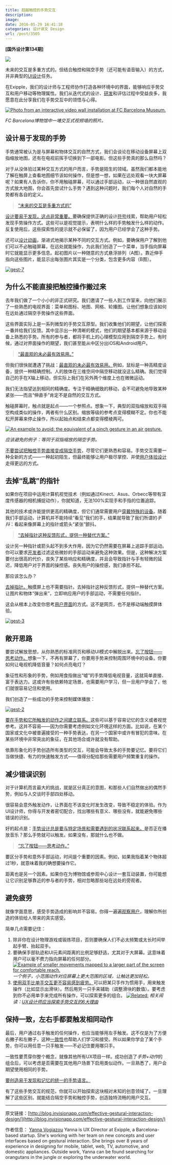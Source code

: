 ```yaml
---
title: 超越触控的手势交互
description: 
image: 
date: 2016-05-29 16:41:10
categories: 设计译文 Design
url: /post/3505
---
```


**[国外设计第134期]**

![](https://cdn.victor42.work/posts/2016-05/05-29/gestural_hero.jpg)

未来的交互是多重方式的。但结合触控和隔空手势（还可能有语音输入）的方式，并非典型的[UI设计](http://blog.invisionapp.com/core-principles-of-ui-design/)任务。

在Exipple，我们的设计师与工程师协作打造各种环境中的界面，能够响应手势交互和用户移动等物理属性。我们从迭代式的设计、[研发](http://blog.invisionapp.com/3-steps-to-bridging-the-design-development-gap/)和评估过程中受益良多，我愿意在此分享我们在手势交互中的领悟与心得。

[![Photo from an interactive video wall installation at FC Barcelona Museum.](https://cdn.victor42.work/posts/2016-05/05-29/gest-1.jpg?ver=1)](https://cdn.victor42.work/posts/2016-05/05-29/gest-1.jpg "Beyond touch: designing effective gestural interactions")

*FC Barcelona博物馆中一堵交互式视频墙的照片。*

## 设计易于发现的手势

手势通常被认为是与屏幕和物体交互的自然方式，我们会谈论在移动设备屏幕上双指缩放地图，还有在电视前挥手切换到下一部电影。但这些手势真的那么自然吗？

对于从没体验过某种交互方式的用户而言，手势是陌生的领域。虽然我们都本能地了解在触屏上查看地图细节该如何操作，但是想一想，如果在远处观看一块大屏幕呢？如果有人告诉你，你不用触碰屏幕，可以通过手部运动，以一种很自然直观的方式放大地图，你会首先尝试什么手势？遇到这种问题时，我们每个人对自然的手势都有各自的定义。

> [“未来的交互是多重方式的”](https://twitter.com/intent/tweet?text=%22The+future+of+interaction+is+multimodal.%22+http%3A%2F%2Fblog.invisionapp.com%2Feffective-gestural-interaction-design%2F+via+%40InVisionApp)

[设计要易于发现，这点非常重要。](https://twitter.com/intent/tweet?text=%22Design+for+discovery+is+crucial.%22+http%3A%2F%2Fblog.invisionapp.com%2Feffective-gestural-interaction-design%2F+via+%40InVisionApp)要确保提供正确的设计[符号](http://jnd.org/dn.mss/signifiers_not_affordances.html)线索，帮助用户轻松发现手势操作方式。这些可以是视觉提示，表明什么样的手势触发什么样的动作。反复使用后，这些探索性的提示就不必保留了，因为用户已经学会了这种手势。

还可以[设计动画](http://blog.invisionapp.com/motion-prototype-animation/)，渐进式地揭示某种不同的交互方式。例如，要确保用户了解到他们可以不必触碰屏幕，在远处就能操作，为此我们创造了一个菜单，当手指向屏幕时它就能显示更多信息。起初图片以一种随意的方式悬浮排列（A图）。靠近伸手指向这些图片，能显示出每张图片其实是一个分类，包含更多内容（B图）。

[![gest-7](https://cdn.victor42.work/posts/2016-05/05-29/gest-7.jpg?ver=1)](https://cdn.victor42.work/posts/2016-05/05-29/gest-7.jpg "Beyond touch: designing effective gestural interactions")

## 为什么不能直接把触控操作搬过来

去年我们做了一个小小的非正式研究。我们邀请了一些人到工作室来，向他们展示了一些熟悉的电视界面：菜单和图标、地图、网格、轮播图。让他们想象应该如何在远处通过隔空手势操作这些界面。

这些界面实际上是一系列微型的手势交互原型。我们收集他们的期望，让他们探索一番并给我们反馈。其中显示出一种清晰的模式，他们的期望基本都来源于移动设备上熟悉的手势。所有的参与者，都将手机上的心理模型应用到隔空手势上。有时候，通过对界面操作的期望，我们甚至能从中区分出iOS和Android用户。

> [“最直观的未必最有效易用。”](https://twitter.com/intent/tweet?text=%22What%27s+most+intuitive+is+not+necessarily+the+most+efficient+and+easy+to+use.%22+http%3A%2F%2Fblog.invisionapp.com%2Feffective-gestural-interaction-design%2F+via+%40InVisionApp)

但我们很快就遭遇了挑战：[最直观的未必最有效易用。](https://twitter.com/intent/tweet?text=%22What%27s+most+intuitive+is+not+necessarily+the+most+efficient+and+easy+to+use.%22+http%3A%2F%2Fblog.invisionapp.com%2Feffective-gestural-interaction-design%2F+via+%40InVisionApp)例如，鼠标是一种高精度设备，提供一种精确控制。人的肢体在三维空间中隔空移动就没这么精确。我们觉得自己的手在X轴上移动，但实际上我们在另外两个维度上也在微微运动。

我们无法指望达到相同的精确度。专注于精确细致的移动，会不可避免地导致某种紧张——而且“伸直手”肯定不是自然的交互方式。

触碰屏幕时，触点就是起点——一个参照点。想象一下，典型的双指缩放和双手隔空构成类似的操作，两者有什么区别。缩放等级的参考点变得模糊不定。你也不能松开屏幕来停止操作，所以起始点和结束点都变得模棱两可。

[![An example to avoid: the equivalent of a pinch gesture in an air gesture.](https://cdn.victor42.work/posts/2016-05/05-29/gest-6.jpg?ver=1)](https://cdn.victor42.work/posts/2016-05/05-29/gest-6.jpg "Beyond touch: designing effective gestural interactions")

*应该避免的例子：等同于双指缩放的隔空手势。*

[不要尝试把触控手势直接变成隔空手势](https://twitter.com/intent/tweet?text=%22Try+not+to+translate+touch+gestures+directly+to+air+gestures%22+http%3A%2F%2Fblog.invisionapp.com%2Feffective-gestural-interaction-design%2F+via+%40InVisionApp)，尽管它们更熟悉和容易。手势交互需要一种全新的方式——一种起初陌生，但最终能够让用户极尽掌控、并使[用户体验设计](http://blog.invisionapp.com/world-class-ux/)走得更远的方式。

## 去掉“乱跳”的指针

如果你在项目中运用计算机视觉技术（例如通过Kinect、Asus、Orbecc等带有深度传感器的相机捕捉动作），你就知道，无法100%实现手和手指的位置追踪。

其他的技术或许能提供更高的精确度，但它们通常需要用户[穿戴特殊的设备](http://blog.invisionapp.com/designing-for-wearables/)。随着我们手部运动，计算机并不能持续“看见”我们的手，结果就导致了我们所谓的*手抖*：看起来像屏幕上的指针或箭头“紧张”颤抖。

> [“去掉指针这种反馈形式，提供一种替代方案。”](https://twitter.com/intent/tweet?text=%22Eliminate+the+need+for+a+cursor+as+feedback%2C+but+provide+an+alternative.%22+http%3A%2F%2Fblog.invisionapp.com%2Feffective-gestural-interaction-design%2F+via+%40InVisionApp)

设计另一种指针或箭头起不到多大作用，因为它仍然需要在屏幕上追踪手部运动。你可以要求[开发者](http://blog.invisionapp.com/design-with-developers-in-mind/)过滤这些微妙的手部运动来避免这种效果。但是，这种解决方案要付出很高的代价，丧失了某些响应和精确度，并且会导致指针与手有轻微的延迟，降低用户对于界面的操控感。丧失用户的操控感，我们承担不起。

那应该怎么办？

[去掉指针。](https://twitter.com/intent/tweet?text=%22Kill+that+cursor.%22+http%3A%2F%2Fblog.invisionapp.com%2Feffective-gestural-interaction-design%2F+via+%40InVisionApp)触摸屏上也不需要指针。去掉指针这种反馈形式，提供一种替代方案。让图片和物体“弹出来”，立即响应用户的手部运动，不需要任何指针。

这会从根本上改变你思考[用户界面](http://blog.invisionapp.com/crafting-easing-curves/)的方式。这不是网页，也不是移动端触摸屏体验。

[![gest-3](https://cdn.victor42.work/posts/2016-05/05-29/gest-3.jpg?ver=1)](https://cdn.victor42.work/posts/2016-05/05-29/gest-3.jpg "Beyond touch: designing effective gestural interactions")

## 敞开思路

要尝试解放思想，从你熟悉的标准网页和移动UI模式中解脱出来。[忘了按钮——思考动作。](https://twitter.com/intent/tweet?text=%22Forget+about+buttons%E2%80%94think+actions.%22+http%3A%2F%2Fblog.invisionapp.com%2Feffective-gestural-interaction-design%2F+via+%40InVisionApp)想象一下，不再有屏幕了，你要用手势来控制周围环境中的设备。你要如何让电视机降低音量？如何点亮电灯？

象征性和形象的手势，例如用食指做出“嘘”的手势降低电视音量，这就简单直接、富于表达力。这或许有些依赖特定场景，也需要用户学习，但一旦用户学会了，他们就很容易记住和使用。

我们创造了一些成功的手势来控制媒体播放：

[![gest-2](https://cdn.victor42.work/posts/2016-05/05-29/gest-2.jpg?ver=1)](https://cdn.victor42.work/posts/2016-05/05-29/gest-2.jpg "Beyond touch: designing effective gestural interactions")

[要在手势和它所触发的动作之间建立联系。](https://twitter.com/intent/tweet?text=%22Aim+to+create+associations+between+the+gesture+and+the+action+that+it+triggers.%22+http%3A%2F%2Fblog.invisionapp.com%2Feffective-gestural-interaction-design%2F+via+%40InVisionApp)这些可以基于容易记忆的含义或者视觉参考。这并不容易——因为你需要考虑例如文化环境这样的方面。比如说，在某个国家或文化中被普遍接受的一种手势表达，在另一个国家中或许有冒犯的意味。在某些环境中非常突出的象征，在其他场合或许就没有帮助。

依靠形象化的手势创造所有类型的交互，可能会导致太多的手势要记忆。要将它们当做快捷、有力的快速触发方式——值得分配给那些需要用户频繁重复的操作。

## 减少错误识别

对于计算机而言最大的挑战，就是区分真正的意图，和那些人们自然做出的偶然手势，例如与人交谈时手部四处移动。

很容易会意外触发动作，让界面在不该变化时发生改变，导致不稳定的体验。作为UI设计师，你得与开发者密切配合，找出哪些有意义、哪些没有，就能避免哪些错误的识别。

好的起点是：[手势设计总是要与特定场景和需要遇到的状况联系起来。](https://twitter.com/intent/tweet?text=%22Always+design+gestures+tied+to+a+particular+context+or+conditions+that+need+to+be+met.%22+http%3A%2F%2Fblog.invisionapp.com%2Feffective-gestural-interaction-design%2F+via+%40InVisionApp)是否正在播放音乐？那么手势就可以触发。如果没有，那就什么也不做。

> [“忘了按钮——思考动作。”](https://twitter.com/intent/tweet?text=%22Forget+about+buttons%E2%80%94think+actions.%22+http%3A%2F%2Fblog.invisionapp.com%2Feffective-gestural-interaction-design%2F+via+%40InVisionApp)

要区分手势和意外手部运动，时间是个重要的因素。例如，如果我指着某个物体超过1秒，就意味着我的确想要操作它。

距离也是另一个因素。如果你在为博物馆或参观中心设计一套互动装置，你可能想让它识别足够靠近的参与者的手势，相对忽略那些站在远处的旁观者。

## 避免疲劳

就像字面意思，感受手势造成的影响并不容易。你得一遍遍[观察用户](http://blog.invisionapp.com/immersive-user-research/)，理解你所创造的体验给人带来的真实感受。

简单几点需要记住：

1. 除非你在设计物理游戏或锻炼项目，否则要确保人们不必太频繁或太长时间举起手臂、抬起双手。
2. 要确保手部轨迹和UI元素间距离的比例足够舒适，尤其对于大屏幕。这意味着用户可以毫不费力指向屏幕的任何部分。
    [![Example of smaller movements mapped to a larger part of the screen for comfortable reach.](https://cdn.victor42.work/posts/2016-05/05-29/gest-4.jpg?ver=1)](https://cdn.victor42.work/posts/2016-05/05-29/gest-4.jpg "Beyond touch: designing effective gestural interactions")
    *一个例子，小范围动作对应屏幕上更大范围的区域，让触达更加轻松。*
3. [使用双手比单手交互更不容易感到疲劳。](https://twitter.com/intent/tweet?text=%22The+use+of+2+hands+generates+less+fatigue+than+a+single-handed+interaction.%22+http%3A%2F%2Fblog.invisionapp.com%2Feffective-gestural-interaction-design%2F+via+%40InVisionApp)可以把某只手作为惯用手，用来触发操作（比如显示出滑块）。然后用另一只手来辅助（调整滑块的数值）。要考虑到你不必用单手来完成所有操作，可以探索更多的组合。
    [![Related: ](https://cdn.victor42.work/posts/2016-05/05-29/gest-5.jpg?ver=1)](https://cdn.victor42.work/posts/2016-05/05-29/gest-5.jpg "Beyond touch: designing effective gestural interactions")
    *相关阅读：[UX设计师应当探索手势交互的6大理由](http://blog.invisionapp.com/ux-design-gestural-interaction/)*

## 保持一致，左右手都要触发相同动作

最后，用户通过右手触发的任何操作，也应当能够用左手触发。这不仅是为了方便右撇子和左撇子，这种[一致性](http://blog.invisionapp.com/consistent-design/)也帮助人们学习和接受。所以如果你学会了某个手势，你可以用任意一只手触发——不必记住要用哪只手。

一致性要贯穿你整个概念，就像其他所有UX项目一样。成功创造了*手势+动作*的组合后，可以考虑是否需要在其他用户场景下启用类似动作。一旦熟悉了，用户会期望使用相同的手势。

[要创造易于发现和记忆的统一的手势语言。](https://twitter.com/intent/tweet?text=%22Aim+to+create+a+consistent+gestural+language+that%27s+easy+to+discover+and+remember%22+http%3A%2F%2Fblog.invisionapp.com%2Feffective-gestural-interaction-design%2F+via+%40InVisionApp)

有了这些手势交互的规范，你就可以开始探索这块相对未知的创意领域了。一旦理解了这些区别，就能结合隔空手势和触控手势，创造独特流畅的用户交互。

---

原文链接：[http://blog.invisionapp.com/effective-gestural-interaction-design/](http://blog.invisionapp.com/effective-gestural-interaction-design/)

作者信息：
[Yanna Vogiazou](http://blog.invisionapp.com/author/yanna-vogiazou/)
Yanna is UX Director at Exipple, a Barcelona-based startup. She's working with her team on new concepts and user interfaces based on gestural interaction. She brings over 8 years of experience in designing for mobile, tablet, web, TV, automotive, and domestic appliances. Outside work, Yanna can be found searching for orangutans in the jungle or exploring the underwater world.